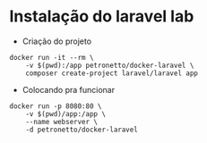 
# Instalação do laravel lab

- Criação do projeto
```
docker run -it --rm \
    -v $(pwd):/app petronetto/docker-laravel \
    composer create-project laravel/laravel app
```

- Colocando pra funcionar
```
docker run -p 8080:80 \
    -v $(pwd)/app:/app \
    --name webserver \
    -d petronetto/docker-laravel
```